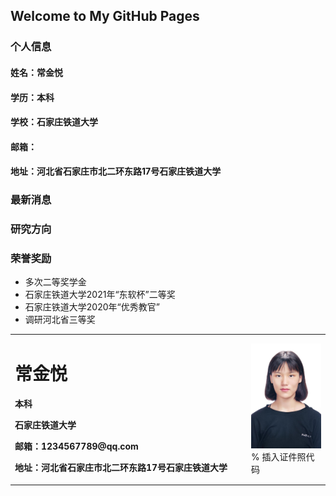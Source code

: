 ## Welcome to My GitHub Pages
### 个人信息
#### 姓名：常金悦
#### 学历：本科
#### 学校：石家庄铁道大学
#### 邮箱：
#### 地址：河北省石家庄市北二环东路17号石家庄铁道大学

### 最新消息

### 研究方向

### 荣誉奖励
- 多次二等奖学金
- 石家庄铁道大学2021年“东软杯”二等奖
- 石家庄铁道大学2020年“优秀教官”
- 调研河北省三等奖

<table border="0">
  <tr>
    <td width="75%">
      <h1>常金悦</h1>
      <p><b>本科</b></p>
      <p><b>石家庄铁道大学</b></p>
      <p><b>邮箱：1234567789@qq.com</b></p>
      <p><b>地址：河北省石家庄市北二环东路17号石家庄铁道大学</b></p>
    </td>
    <td width="25%">
      <img src="https://github.com/linmob2567/linmob2567.github.io/blob/main/QQ%E5%9B%BE%E7%89%8720191207164758.jpg" width="100%">      % 插入证件照代码
    </td>
  </tr>
</table>

